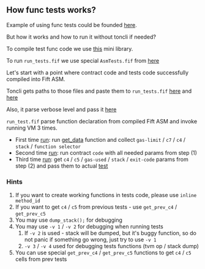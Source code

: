 ## How func tests works?

Example of using func tests could be founded [here](https://github.com/disintar/func-tests-playground/blob/master/tests/example.func).

But how it works and how to run it without toncli if needed?

To compile test func code we use [this](https://github.com/disintar/toncli/blob/master/src/toncli/lib/func-libs/tests-helpers.func) mini library.

To run `run_tests.fif` we use special `AsmTests.fif` from [here](https://github.com/disintar/toncli/blob/master/src/toncli/lib/fift-libs/AsmTests.fif)

Let's start with a point where contract code and tests code successfully compiled into Fift ASM. 

Toncli gets paths to those files and paste them to `run_tests.fif` [here](https://github.com/disintar/toncli/blob/5accd1562296b25c73efcae410c76905d18176be/src/toncli/modules/fift/run_test.fif.template#L4) and [here](https://github.com/disintar/toncli/blob/5accd1562296b25c73efcae410c76905d18176be/src/toncli/modules/fift/run_test.fif.template#L8)

Also, it parse verbose level and pass it [here](https://github.com/disintar/toncli/blob/5accd1562296b25c73efcae410c76905d18176be/src/toncli/modules/fift/run_test.fif.template#L12)

`run_test.fif` parse function declaration from compiled Fift ASM and invoke running VM 3 times. 

- First time [run](https://github.com/disintar/toncli/blob/5accd1562296b25c73efcae410c76905d18176be/src/toncli/modules/fift/run_test.fif.template#L95): run [get_data](https://github.com/disintar/func-tests-playground/blob/a9810ff4c1c639fb4e9cc6541de83c6ad351b921/tests/example.func#L13) function and collect `gas-limit` / `c7` / `c4` / `stack` / `function selector`
- Second time [run](https://github.com/disintar/toncli/blob/5accd1562296b25c73efcae410c76905d18176be/src/toncli/modules/fift/run_test.fif.template#L127): run contract `code` with all needed params from step (1)
- Third time [run](https://github.com/disintar/toncli/blob/5accd1562296b25c73efcae410c76905d18176be/src/toncli/modules/fift/run_test.fif.template#L142): get `c4` / `c5` / `gas-used` / `stack` / `exit-code` params from step (2) and pass them to actual [test](https://github.com/disintar/func-tests-playground/blob/a9810ff4c1c639fb4e9cc6541de83c6ad351b921/tests/example.func#L52) 

### Hints

1. If you want to create working functions in tests code, please use `inline method_id` 
2. If you want to get `c4` / `c5` from previous tests - use `get_prev_c4` / `get_prev_c5`
3. You may use `dump_stack();` for debugging
4. You may use `-v 1` / `-v 2`  for debugging when running tests
   1. If `-v 2` is used - stack will be dumped, but it's buggy function, so do not panic if something go wrong, just try to use `-v 1`
   2. `-v 3` / `-v 4` used for debugging tests functions (tvm op / stack dump)
5. You can use special `get_prev_c4` / `get_prev_c5` functions to get `c4` / `c5` cells from prev tests
